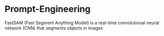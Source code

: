 # Prompt-Engineering
FastSAM (Fast Segment Anything Model) is a real-time convolutional neural network (CNN) that segments objects in images
